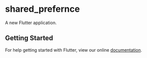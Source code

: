 # shared_prefernce

A new Flutter application.

## Getting Started

For help getting started with Flutter, view our online
[documentation](https://flutter.io/).
